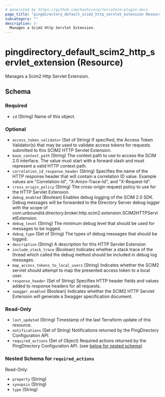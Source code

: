 ```yaml
---
# generated by https://github.com/hashicorp/terraform-plugin-docs
page_title: "pingdirectory_default_scim2_http_servlet_extension Resource - terraform-provider-pingdirectory"
subcategory: ""
description: |-
  Manages a Scim2 Http Servlet Extension.
---
```


# pingdirectory_default_scim2_http_servlet_extension (Resource)

Manages a Scim2 Http Servlet Extension.



<!-- schema generated by tfplugindocs -->
## Schema

### Required

- `id` (String) Name of this object.

### Optional

- `access_token_validator` (Set of String) If specified, the Access Token Validator(s) that may be used to validate access tokens for requests submitted to this SCIM2 HTTP Servlet Extension.
- `base_context_path` (String) The context path to use to access the SCIM 2.0 interface. The value must start with a forward slash and must represent a valid HTTP context path.
- `correlation_id_response_header` (String) Specifies the name of the HTTP response header that will contain a correlation ID value. Example values are "Correlation-Id", "X-Amzn-Trace-Id", and "X-Request-Id".
- `cross_origin_policy` (String) The cross-origin request policy to use for the HTTP Servlet Extension.
- `debug_enabled` (Boolean) Enables debug logging of the SCIM 2.0 SDK. Debug messages will be forwarded to the Directory Server debug logger with the scope of com.unboundid.directory.broker.http.scim2.extension.SCIM2HTTPServletExtension.
- `debug_level` (String) The minimum debug level that should be used for messages to be logged.
- `debug_type` (Set of String) The types of debug messages that should be logged.
- `description` (String) A description for this HTTP Servlet Extension
- `include_stack_trace` (Boolean) Indicates whether a stack trace of the thread which called the debug method should be included in debug log messages.
- `map_access_tokens_to_local_users` (String) Indicates whether the SCIM2 servlet should attempt to map the presented access token to a local user.
- `response_header` (Set of String) Specifies HTTP header fields and values added to response headers for all requests.
- `swagger_enabled` (Boolean) Indicates whether the SCIM2 HTTP Servlet Extension will generate a Swagger specification document.

### Read-Only

- `last_updated` (String) Timestamp of the last Terraform update of this resource.
- `notifications` (Set of String) Notifications returned by the PingDirectory Configuration API.
- `required_actions` (Set of Object) Required actions returned by the PingDirectory Configuration API. (see [below for nested schema](#nestedatt--required_actions))

<a id="nestedatt--required_actions"></a>
### Nested Schema for `required_actions`

Read-Only:

- `property` (String)
- `synopsis` (String)
- `type` (String)


